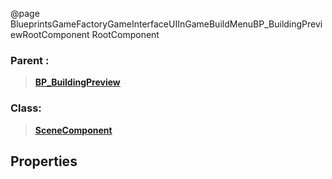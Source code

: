 @page BlueprintsGameFactoryGameInterfaceUIInGameBuildMenuBP_BuildingPreviewRootComponent RootComponent
### Parent :
<b><a href="_blueprints_game_factory_game_interface_u_i_in_game_build_menu_b_p__building_preview.html"><blockquote>BP_BuildingPreview</blockquote></a></b>
### Class:
<b><a href="_class_script_scene_component.html"><blockquote>SceneComponent</blockquote></a></b>
## Properties
